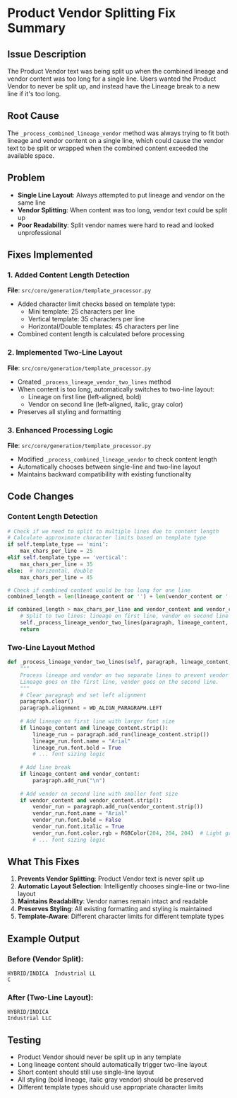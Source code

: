 # Product Vendor Splitting Fix Summary

## Issue Description
The Product Vendor text was being split up when the combined lineage and vendor content was too long for a single line. Users wanted the Product Vendor to never be split up, and instead have the Lineage break to a new line if it's too long.

## Root Cause
The `_process_combined_lineage_vendor` method was always trying to fit both lineage and vendor content on a single line, which could cause the vendor text to be split or wrapped when the combined content exceeded the available space.

## Problem
- **Single Line Layout**: Always attempted to put lineage and vendor on the same line
- **Vendor Splitting**: When content was too long, vendor text could be split up
- **Poor Readability**: Split vendor names were hard to read and looked unprofessional

## Fixes Implemented

### 1. Added Content Length Detection
**File**: `src/core/generation/template_processor.py`
- Added character limit checks based on template type:
  - Mini template: 25 characters per line
  - Vertical template: 35 characters per line
  - Horizontal/Double templates: 45 characters per line
- Combined content length is calculated before processing

### 2. Implemented Two-Line Layout
**File**: `src/core/generation/template_processor.py`
- Created `_process_lineage_vendor_two_lines` method
- When content is too long, automatically switches to two-line layout:
  - Lineage on first line (left-aligned, bold)
  - Vendor on second line (left-aligned, italic, gray color)
- Preserves all styling and formatting

### 3. Enhanced Processing Logic
**File**: `src/core/generation/template_processor.py`
- Modified `_process_combined_lineage_vendor` to check content length
- Automatically chooses between single-line and two-line layout
- Maintains backward compatibility with existing functionality

## Code Changes

### Content Length Detection
```python
# Check if we need to split to multiple lines due to content length
# Calculate approximate character limits based on template type
if self.template_type == 'mini':
    max_chars_per_line = 25
elif self.template_type == 'vertical':
    max_chars_per_line = 35
else:  # horizontal, double
    max_chars_per_line = 45

# Check if combined content would be too long for one line
combined_length = len(lineage_content or '') + len(vendor_content or '')

if combined_length > max_chars_per_line and vendor_content and vendor_content.strip():
    # Split to two lines: lineage on first line, vendor on second line
    self._process_lineage_vendor_two_lines(paragraph, lineage_content, vendor_content)
    return
```

### Two-Line Layout Method
```python
def _process_lineage_vendor_two_lines(self, paragraph, lineage_content, vendor_content):
    """
    Process lineage and vendor on two separate lines to prevent vendor splitting.
    Lineage goes on the first line, vendor goes on the second line.
    """
    # Clear paragraph and set left alignment
    paragraph.clear()
    paragraph.alignment = WD_ALIGN_PARAGRAPH.LEFT
    
    # Add lineage on first line with larger font size
    if lineage_content and lineage_content.strip():
        lineage_run = paragraph.add_run(lineage_content.strip())
        lineage_run.font.name = "Arial"
        lineage_run.font.bold = True
        # ... font sizing logic
    
    # Add line break
    if lineage_content and vendor_content:
        paragraph.add_run("\n")
    
    # Add vendor on second line with smaller font size
    if vendor_content and vendor_content.strip():
        vendor_run = paragraph.add_run(vendor_content.strip())
        vendor_run.font.name = "Arial"
        vendor_run.font.bold = False
        vendor_run.font.italic = True
        vendor_run.font.color.rgb = RGBColor(204, 204, 204)  # Light gray
        # ... font sizing logic
```

## What This Fixes
1. **Prevents Vendor Splitting**: Product Vendor text is never split up
2. **Automatic Layout Selection**: Intelligently chooses single-line or two-line layout
3. **Maintains Readability**: Vendor names remain intact and readable
4. **Preserves Styling**: All existing formatting and styling is maintained
5. **Template-Aware**: Different character limits for different template types

## Example Output

### Before (Vendor Split):
```
HYBRID/INDICA  Industrial LL
C
```

### After (Two-Line Layout):
```
HYBRID/INDICA
Industrial LLC
```

## Testing
- Product Vendor should never be split up in any template
- Long lineage content should automatically trigger two-line layout
- Short content should still use single-line layout
- All styling (bold lineage, italic gray vendor) should be preserved
- Different template types should use appropriate character limits 